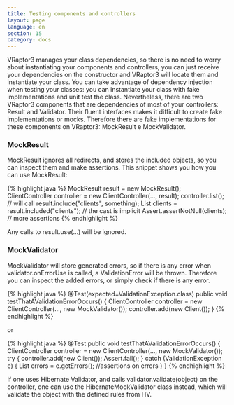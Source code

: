 ```yaml
---
title: Testing components and controllers
layout: page
language: en
section: 15
category: docs
---
```


VRaptor3 manages your class dependencies, so there is no need to worry about instantiating your components and controllers, you can just receive your dependencies on the constructor and VRaptor3 will locate them and instantiate your class.
You can take advantage of dependency injection when testing your classes: you can instantiate your class with fake implementations and unit test the class.
Nevertheless, there are two VRaptor3 components that are dependencies of most of your controllers: Result and Validator. Their fluent interfaces makes it difficult to create fake implementations or mocks. Therefore there are fake implementations for these components on VRaptor3: MockResult e MockValidator.

<h3>MockResult</h3>

MockResult ignores all redirects, and stores the included objects, so you can inspect them and make assertions.
This snippet shows you how you can use MockResult:

{% highlight java %}
MockResult result = new MockResult();
ClientController controller = new ClientController(..., result);
controller.list(); // will call result.include("clients", something);
List<Client> clients = result.included("clients"); // the cast is implicit
Assert.assertNotNull(clients);
// more assertions
{% endhighlight %}

Any calls to result.use(...) will be ignored.

<h3>MockValidator</h3>

MockValidator will store generated errors, so if there is any error when validator.onErrorUse is called, a ValidationError will be thrown. Therefore you can inspect the added errors, or simply check if there is any error.

{% highlight java %}
@Test(expected=ValidationException.class)
public void testThatAValidationErrorOccurs() {
    ClientController controller = new ClientController(..., new MockValidator());
    controller.add(new Client());
}
{% endhighlight %}

or

{% highlight java %}
@Test
public void testThatAValidationErrorOccurs() {
    ClientController controller = new ClientController(..., new MockValidator());
    try {
        controller.add(new Client());
        Assert.fail();
    } catch (ValidationException e) {
        List<Message> errors = e.getErrors();
        //assertions on errors
    }
}
{% endhighlight %}

If one uses Hibernate Validator, and calls validator.validate(object) on the controller, one can use the HibernateMockValidator class instead, which will validate the object with the defined rules from HV.
